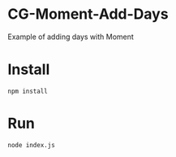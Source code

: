 # CG-Moment-Add-Days
Example of adding days with Moment

# Install
`npm install`

# Run
`node index.js`
